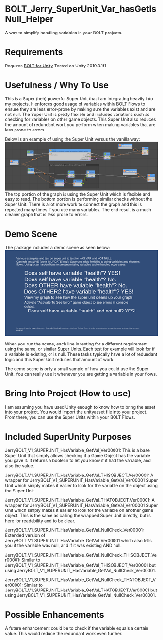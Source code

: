 # BOLT_Jerry_SuperUnit_Var_hasGetIsNull_Helper
A way to simplify handling variables in your BOLT projects.

# Requirements
Requires [BOLT for Unity](https://assetstore.unity.com/packages/tools/visual-scripting/bolt-163802)
Tested on Unity 2019.3.1f1

# Usefulness / Why To Use
This is a Super (heh) powerful Super Unit that I am integrating heavily into my projects. It enforces good usage of variables within BOLT Flows to ensure they are less error-prone by making sure the variables exist and are not null. The Super Unit is pretty flexible and includes variations such as checking for variables on other game objects. This Super Unit also reduces the amount of redundant work you perform when making variables that are less prone to errors.

Below is an example of using the Super Unit versus the vanilla way:
![Example Usefulness](./SS_Graph_Example_Before_After.png?raw=true "Example Usefulness")
The top portion of the graph is using the Super Unit which is flexible and easy to read. The bottom portion is performing similar checks without the Super Unit. There is a lot more work to connect the graph and this is repeated many times if you use many variables. The end result is a much cleaner graph that is less prone to errors.

# Demo Scene
The package includes a demo scene as seen below:
![Demo Scene](./SS_Scene.png?raw=true "Demo Scene")

When you run the scene, each line is testing for a different requirement using the same, or similar Super Units. Each test for example will look for if a variable is existing, or is null. These tasks typically have a lot of redundant logic and this Super Unit reduces that amount of work.

The demo scene is only a small sample of how you could use the Super Unit. You can really use it whenever you are getting a variable in your flows. 

# Bring Into Project (How to use)
I am assuming you have used Unity enough to know how to bring the asset into your project. You would import the unityasset file into your project. From there, you can use the Super Units within your BOLT Flows.

# Included SuperUnity Purposes
JerryBOLT_V1_SUPERUNIT_HasVariable_GetVal_Ver00001: This is a base Super Unit that simply allows checking if a Game Object has the variable you gave it. It returns a boolean to let you know if it had the variable, and also the value.

JerryBOLT_V1_SUPERUNIT_HasVariable_GetVal_THISOBJECT_Ver00001: A wrapper for JerryBOLT_V1_SUPERUNIT_HasVariable_GetVal_Ver00001 Super Unit which simply makes it easier to look for the variable on the object using the Super Unit.


JerryBOLT_V1_SUPERUNIT_HasVariable_GetVal_THATOBJECT_Ver00001: A wrapper for JerryBOLT_V1_SUPERUNIT_HasVariable_GetVal_Ver00001 Super Unit which simply makes it easier to look for the variable on another game object. This is the same as calling the wrapped Super Unit directly, but is here for readability and to be clear.

JerryBOLT_V1_SUPERUNIT_HasVariable_GetVal_NullCheck_Ver00001: Extended version of JerryBOLT_V1_SUPERUNIT_HasVariable_GetVal_Ver00001 which also tells you if the variable was null, and if it was existing AND null.

JerryBOLT_V1_SUPERUNIT_HasVariable_GetVal_NullCheck_THISOBJECT_Ver00001: Similar to JerryBOLT_V1_SUPERUNIT_HasVariable_GetVal_THISOBJECT_Ver00001 but using JerryBOLT_V1_SUPERUNIT_HasVariable_GetVal_NullCheck_Ver00001.

JerryBOLT_V1_SUPERUNIT_HasVariable_GetVal_NullCheck_THATOBJECT_Ver00001: Similar to JerryBOLT_V1_SUPERUNIT_HasVariable_GetVal_THATOBJECT_Ver00001 but using JerryBOLT_V1_SUPERUNIT_HasVariable_GetVal_NullCheck_Ver00001.


# Possible Enhancements
A future enhancement could be to check if the variable equals a certain value. This would reduce the redundant work even further.
